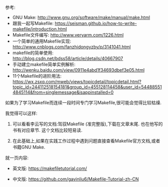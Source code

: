 
>
参考:
- GNU Make: http://www.gnu.org/software/make/manual/make.html
- 跟我一起写Makefile: https://seisman.github.io/how-to-write-makefile/introduction.html
- Makefile文件编写: http://www.veryarm.com/1226.html
- 一个简单的通用Makefile实现: http://www.cnblogs.com/fanzhidongyzby/p/3141041.html
- makefile的简单使用: http://blog.csdn.net/bdss58/article/details/40667907
- 手动建立makefile简单实例解析: http://wenku.baidu.com/view/0911e4abd1f34693dbef3e05.html
- 11个Makefile的进阶用法: https://wx.zsxq.com/mweb/views/topicdetail/topicdetail.html?topic_id=244112518154181&group_id=455128114458&user_id=544885514845114&from=singlemessage&isappinstalled=0

如果为了学习Makefile而连续一段时间专门学习Makefile,很可能会觉得比较枯燥.

我觉得可以这样:

1. 可以看看李云写的文档:驾驭Makefile (准完整版),下载在文章末尾. 也在他写的书有对应章节.  这个文档比较短易读.

2. 在此基础上,如果在实践工作过程中遇到问题直接查看Makefile官方文档,或者书籍GNU Make.


就一页内容:

* 英文版: https://makefiletutorial.com/

* 中文版: https://github.com/gavinliu6/Makefile-Tutorial-zh-CN

